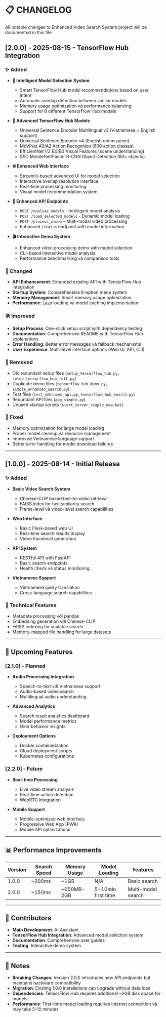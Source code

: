 # 📋 CHANGELOG

All notable changes to Enhanced Video Search System project will be documented in this file.

## [2.0.0] - 2025-08-15 - TensorFlow Hub Integration

### ✨ Added
- **🤖 Intelligent Model Selection System**
  - Smart TensorFlow Hub model recommendations based on user intent
  - Automatic overlap detection between similar models
  - Memory usage optimization và performance balancing
  - Support for 8 different TensorFlow Hub models

- **🎥 Advanced TensorFlow Hub Models**
  - Universal Sentence Encoder Multilingual v3 (Vietnamese + English support)
  - Universal Sentence Encoder v4 (English optimization)
  - MoViNet A0/A2 Action Recognition (600 action classes)
  - EfficientNet V2 B0/B3 Visual Features (scene understanding)
  - SSD MobileNet/Faster R-CNN Object Detection (80+ objects)

- **🌐 Enhanced Web Interface**
  - Streamlit-based advanced UI for model selection
  - Interactive overlap resolution interface
  - Real-time processing monitoring
  - Visual model recommendation system

- **📡 Enhanced API Endpoints**
  - `POST /analyze_models` - Intelligent model analysis
  - `POST /load_selected_models` - Dynamic model loading
  - `POST /process_video` - Multi-modal video processing
  - Enhanced `/status` endpoint with model information

- **🎬 Interactive Demo System**
  - Enhanced video processing demo with model selection
  - CLI-based interactive model analysis
  - Performance benchmarking và comparison tools

### 🔄 Changed
- **API Enhancement**: Extended existing API with TensorFlow Hub integration
- **Startup System**: Comprehensive 8-option menu system
- **Memory Management**: Smart memory usage optimization
- **Performance**: Lazy loading và model caching implementation

### 🛠️ Improved
- **Setup Process**: One-click setup script with dependency testing
- **Documentation**: Comprehensive README with TensorFlow Hub explanations
- **Error Handling**: Better error messages và fallback mechanisms
- **User Experience**: Multi-level interface options (Web UI, API, CLI)

### 🧹 Removed
- Old redundant setup files (`setup_tensorflow_hub.py`, `setup_tensorflow_hub_full.py`)
- Duplicate demo files (`tensorflow_hub_demo.py`, `simple_enhanced_search.py`)
- Test files (`test_enhanced_api.py`, `tensorflow_hub_search.py`)
- Redundant API files (`app_simple.py`)
- Unused startup scripts (`start_server_simple_new.bat`)

### 🐛 Fixed
- Memory optimization for large model loading
- Proper model cleanup và resource management
- Improved Vietnamese language support
- Better error handling for model download failures

---

## [1.0.0] - 2025-08-14 - Initial Release

### ✨ Added
- **Basic Video Search System**
  - Chinese-CLIP based text-to-video retrieval
  - FAISS index for fast similarity search
  - Frame-level và video-level search capabilities

- **Web Interface**
  - Basic Flask-based web UI
  - Real-time search results display
  - Video thumbnail generation

- **API System**
  - RESTful API with FastAPI
  - Basic search endpoints
  - Health check và status monitoring

- **Vietnamese Support**
  - Vietnamese query translation
  - Cross-language search capabilities

### 🔧 Technical Features
- Metadata processing với pandas
- Embedding generation với Chinese-CLIP
- FAISS indexing for scalable search
- Memory-mapped file handling for large datasets

---

## 🚀 Upcoming Features

### [2.1.0] - Planned
- **Audio Processing Integration**
  - Speech-to-text với Vietnamese support
  - Audio-based video search
  - Multilingual audio understanding

- **Advanced Analytics**
  - Search result analytics dashboard
  - Model performance metrics
  - User behavior insights

- **Deployment Options**
  - Docker containerization
  - Cloud deployment scripts
  - Kubernetes configurations

### [2.2.0] - Future
- **Real-time Processing**
  - Live video stream analysis
  - Real-time action detection
  - WebRTC integration

- **Mobile Support**
  - Mobile-optimized web interface
  - Progressive Web App (PWA)
  - Mobile API optimizations

---

## 📊 Performance Improvements

| Version | Search Speed | Memory Usage | Model Loading | Features |
|---------|-------------|--------------|---------------|----------|
| 1.0.0 | ~200ms | ~1GB | N/A | Basic search |
| 2.0.0 | ~150ms | ~650MB-2GB | 5-10min first time | Multi-modal search |

---

## 🤝 Contributors

- **Main Development**: AI Assistant
- **TensorFlow Hub Integration**: Advanced model selection system
- **Documentation**: Comprehensive user guides
- **Testing**: Interactive demo system

---

## 📝 Notes

- **Breaking Changes**: Version 2.0.0 introduces new API endpoints but maintains backward compatibility
- **Migration**: Existing 1.0.0 installations can upgrade without data loss
- **Dependencies**: TensorFlow Hub requires additional ~2GB disk space for models
- **Performance**: First-time model loading requires internet connection và may take 5-10 minutes

